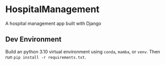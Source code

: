 # HospitalManagement
A hospital management app built with Django

## Dev Environment
Build an python 3.10 virtual environment using `conda`, `mamba`, or `venv`. Then run `pip install -r requirements.txt`.
